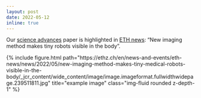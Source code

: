 ```yaml
---
layout: post
date: 2022-05-12
inline: true
---
```


Our [science advances](https://doi.org/10.1126/sciadv.abm9132) paper is highlighted in [ETH news](https://ethz.ch/en/news-and-events/eth-news/news/2022/05/new-imaging-method-makes-tiny-medical-robots-visible-in-the-body.html): “New imaging method makes tiny robots visible in the body”.

<div class="row">
    <div class="col-sm mt-3 mt-md-0">
        {% include figure.html path="https://ethz.ch/en/news-and-events/eth-news/news/2022/05/new-imaging-method-makes-tiny-medical-robots-visible-in-the-body/_jcr_content/wide_content/image/image.imageformat.fullwidthwidepage.239511811.jpg" title="example image" class="img-fluid rounded z-depth-1" %}
    </div>
</div>
